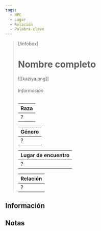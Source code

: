 ```yaml
---
tags:
  - NPC
  - Lugar
  - Relación
  - Palabra-clave
---
```


> [!infobox]
> # Nombre completo
> ![[kaziya.png]]
> ###### Información
> | Raza  |
> | ----- |
> |  ?    |
> 
> | Género  |
> | ----- |
> |  ?   |
> 
> | Lugar de encuentro |
> | --------- | 
> | ? | 
> 
> | Relación       |
> | ----------------- |
> | ? |

## Información

## Notas